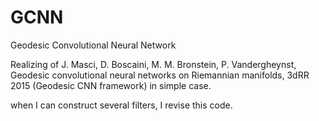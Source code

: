 # GCNN
Geodesic Convolutional Neural Network

Realizing of J. Masci, D. Boscaini, M. M. Bronstein, P. Vandergheynst, Geodesic convolutional neural networks on Riemannian manifolds, 3dRR 2015 (Geodesic CNN framework) in simple case. 

when I can construct several filters, I revise this code.  
